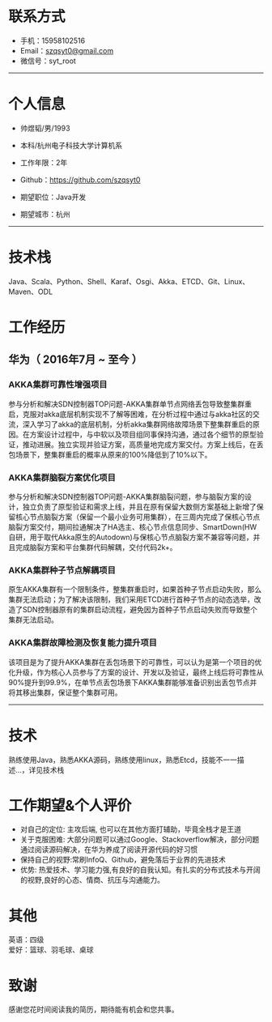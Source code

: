# 联系方式

- 手机：15958102516
- Email：szqsyt0@gmail.com
- 微信号：syt_root

---

# 个人信息

 - 帅煜韬/男/1993 
 - 本科/杭州电子科技大学计算机系 
 - 工作年限：2年
 - Github：https://github.com/szqsyt0

 - 期望职位：Java开发
 - 期望城市：杭州

---

# 技术栈
Java、Scala、Python、Shell、Karaf、Osgi、Akka、ETCD、Git、Linux、Maven、ODL

# 工作经历

## 华为（ 2016年7月 ~ 至今 ）

### AKKA集群可靠性增强项目
参与分析和解决SDN控制器TOP问题-AKKA集群单节点网络丢包导致整集群重启，克服对akka底层机制实现不了解等困难，在分析过程中通过与akka社区的交流，深入学习了akka的底层机制，分析akka集群网络故障场景下整集群重启的原因。在方案设计过程中，与中软以及项目组同事保持沟通，通过各个细节的原型验证，推动进展。独立实现并验证方案，高质量地完成方案交付。方案上线后，在丢包场景下，整集群重启的概率从原来的100%降低到了10%以下。

### AKKA集群脑裂方案优化项目
参与分析和解决SDN控制器TOP问题-AKKA集群脑裂问题，参与脑裂方案的设计，独立负责了原型验证和需求上线，并且在原有保留大数侧方案基础上新增了保留核心节点脑裂方案（保留一个最小业务可用集群），在三周内完成了保核心节点脑裂方案交付，期间拉通解决了HA选主、核心节点信息同步、SmartDown(HW自研，用于取代Akka原生的Autodown)与保核心节点脑裂方案不兼容等问题，并且完成脑裂方案和平台集群代码解耦，交付代码2k+。

### AKKA集群种子节点解耦项目
原生AKKA集群有一个限制条件，整集群重启时，如果首种子节点启动失败，那么集群无法启动；为了解决该限制，我们采用ETCD进行首种子节点的动态选举，改造了SDN控制器原有的集群启动流程，避免因为首种子节点启动失败而导致整个集群无法启动。

### AKKA集群故障检测及恢复能力提升项目
该项目是为了提升AKKA集群在丢包场景下的可靠性，可以认为是第一个项目的优化升级，作为核心人员参与了方案的设计、开发以及验证，最终上线后将可靠性从90%提升到99.9%，在单节点丢包场景下AKKA集群能够准备识别出丢包节点并将其移出集群，保证整个集群可用。

---

# 技术
熟练使用Java，熟悉AKKA源码，熟练使用linux，熟悉Etcd，技能不一一描述...，详见技术栈

# 工作期望&个人评价
- 对自己的定位: 主攻后端, 也可以在其他方面打辅助，毕竟全栈才是王道
- 关于克服困难: 大部分问题可以通过Google、Stackoverflow解决，部分问题通过阅读源码解决，在华为养成了阅读开源代码的好习惯
- 保持自己的视野:常刷InfoQ、Github，避免落后于业界的先进技术
- 优势: 热爱技术、学习能力强,有良好的自我认知。有扎实的分布式技术与开阔的视野,良好的心态、情商、抗压与沟通能力。

# 其他
英语：四级     
爱好：篮球、羽毛球、桌球

# 致谢
感谢您花时间阅读我的简历，期待能有机会和您共事。
